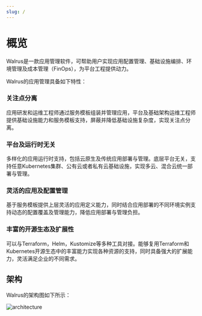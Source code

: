 ```yaml
---
slug: /
---
```



# 概览

Walrus是一款应用管理软件，可帮助用户实现应用配置管理、基础设施编排、环境管理及成本管理（FinOps），为平台工程提供动力。

Walrus的应用管理具备如下特性：

### 关注点分离

应用研发和运维工程师通过服务模板组装并管理应用，平台及基础架构运维工程师提供基础设施能力和服务模板支持，屏蔽并降低基础设施复杂度，实现关注点分离。

### 平台及运行时无关

多样化的应用运行时支持，包括云原生及传统应用部署与管理。底层平台无关，支持任意Kubernetes集群、公有云或者私有云基础设施，实现多云、混合云统一部署与管理。

### 灵活的应用及配置管理

基于服务模板提供上层灵活的应用定义能力，同时结合应用部署的不同环境实例支持动态的配置覆盖及管理能力，降低应用部署与管理负担。

### 丰富的开源生态及扩展性

可以与Terraform，Helm，Kustomize等多种工具对接。能够复用Terraform和Kubernetes开源生态中的丰富能力实现各种资源的支持，同时具备强大的扩展能力，灵活满足企业的不同需求。

## 架构

Walrus的架构图如下所示：

![architecture](/img/architecture.png)